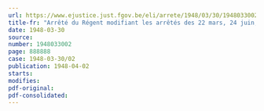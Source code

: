 ```yaml
---
url: https://www.ejustice.just.fgov.be/eli/arrete/1948/03/30/1948033002/justel
title-fr: "Arrêté du Régent modifiant les arrêtés des 22 mars, 24 juin, 5 septembre et 4 novembre 1947 portant détermination des subventions entrant dans le cadre de la politique d'intervention en matière de ravitaillement du pays"
date: 1948-03-30
source:
number: 1948033002
page: 888888
case: 1948-03-30/02
publication: 1948-04-02
starts:
modifies:
pdf-original:
pdf-consolidated:
---
```


